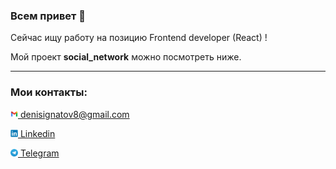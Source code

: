 ### Всем привет 👋

Сейчас ищу работу на позицию Frontend developer (React) !

Мой проект **social_network** можно посмотреть ниже.

---

### Мои контакты:&#32;&#32;

<a href='mailto:denisignatov8@gmail.com'><img src='./readme_icon/gmail.svg' alt='gmail' width='12px'> denisignatov8@gmail.com</a>


<a href='https://www.linkedin.com/in/ignatov-ru/'><img src='./readme_icon/linkedin.svg' alt='linkedin'  width='12px'> Linkedin</a>


<a href='https://t.me/ignatov_ru'><img src='./readme_icon/telegram.svg' alt='telegram' width='12px'> Telegram</a>